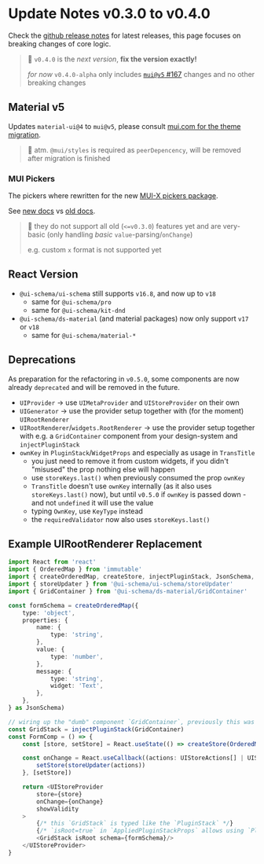 # Update Notes v0.3.0 to v0.4.0

Check the [github release notes](https://github.com/ui-schema/ui-schema/releases) for latest releases, this page focuses on breaking changes of core logic.

> 🚧 `v0.4.0` is the *next version*, **fix the version exactly!**
>
> *for now* `v0.4.0-alpha` only includes [`mui@v5` #167](https://github.com/ui-schema/ui-schema/issues/167) changes and no other breaking changes

## Material v5

Updates `material-ui@4` to `mui@v5`, please consult [mui.com for the theme migration](https://mui.com/material-ui/guides/migration-v4).

> 🚧 atm. `@mui/styles` is required as `peerDepencency`, will be removed after migration is finished

### MUI Pickers

The pickers where rewritten for the new [MUI-X pickers package](https://mui.com/x/react-date-pickers/getting-started/).

See [new docs](/docs/material-pickers/Overview) vs [old docs](/docs/widgets/DateTimePickers).

> 🚧 they do not support all old (`<=v0.3.0`) features yet and are very-basic (only handling *basic* `value`-parsing/`onChange`)
>
> e.g. custom `x` format is not supported yet

## React Version

- `@ui-schema/ui-schema` still supports `v16.8`, and now up to `v18`
    - same for `@ui-schema/pro`
    - same for `@ui-schema/kit-dnd`
- `@ui-schema/ds-material` (and material packages) now only support `v17` or `v18`
    - same for `@ui-schema/material-*`

## Deprecations

As preparation for the refactoring in `v0.5.0`, some components are now already `deprecated` and will be removed in the future.

- `UIProvider` -> use `UIMetaProvider` and `UIStoreProvider` on their own
- `UIGenerator` -> use the provider setup together with (for the moment) `UIRootRenderer`
- `UIRootRenderer`/`widgets.RootRenderer` -> use the provider setup together with e.g. a `GridContainer` component from your design-system and `injectPluginStack`
- `ownKey` in `PluginStack`/`WidgetProps` and especially as usage in `TransTitle`
    - you just need to remove it from custom widgets, if you didn't "misused" the prop nothing else will happen
    - use `storeKeys.last()` when previously consumed the prop `ownKey`
    - `TransTitle` doesn't use `ownKey` internally (as it also uses `storeKeys.last()` now), but until `v0.5.0` if `ownKey` is passed down - and not `undefined` it will use the value
    - typing `OwnKey`, use `KeyType` instead
    - the `requiredValidator` now also uses `storeKeys.last()`

## Example UIRootRenderer Replacement

```typescript jsx
import React from 'react'
import { OrderedMap } from 'immutable'
import { createOrderedMap, createStore, injectPluginStack, JsonSchema, UIStoreActions, UIStoreProvider } from '@ui-schema/ui-schema'
import { storeUpdater } from '@ui-schema/ui-schema/storeUpdater'
import { GridContainer } from '@ui-schema/ds-material/GridContainer'

const formSchema = createOrderedMap({
    type: 'object',
    properties: {
        name: {
            type: 'string',
        },
        value: {
            type: 'number',
        },
        message: {
            type: 'string',
            widget: 'Text',
        },
    },
} as JsonSchema)

// wiring up the "dumb" component `GridContainer`, previously this was done inside `UIRootRenderer`
const GridStack = injectPluginStack(GridContainer)
const FormComp = () => {
    const [store, setStore] = React.useState(() => createStore(OrderedMap()))

    const onChange = React.useCallback((actions: UIStoreActions[] | UIStoreActions) => {
        setStore(storeUpdater(actions))
    }, [setStore])

    return <UIStoreProvider
        store={store}
        onChange={onChange}
        showValidity
    >
        {/* this `GridStack` is typed like the `PluginStack` */}
        {/* `isRoot=true` in `AppliedPluginStackProps` allows using `PluginStack` without `storeKeys`/`parentSchema` */}
        <GridStack isRoot schema={formSchema}/>
    </UIStoreProvider>
}
```
